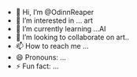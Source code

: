 - 👋 Hi, I’m @OdinnReaper
- 👀 I’m interested in ... art 
- 🌱 I’m currently learning ...AI
- 💞️ I’m looking to collaborate on art..
- 📫 How to reach me ...
- 😄 Pronouns: ...
- ⚡ Fun fact: ...

<!---
OdinnReaper/OdinnReaper is a ✨ special ✨ repository because its `README.md` (this file) appears on your GitHub profile.
You can click the Preview link to take a look at your changes.
--->
